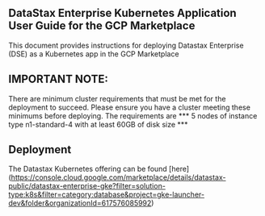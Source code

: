 ## DataStax Enterprise Kubernetes Application User Guide for the GCP Marketplace

This document provides instructions for deploying Datastax Enterprise (DSE) as a Kubernetes app in the GCP Marketplace

## IMPORTANT NOTE: 
There are minimum cluster requirements that must be met for the deployment to succeed. Please ensure you have a cluster meeting these minimums before deploying. The requirements are *** 5 nodes of instance type n1-standard-4 with at least 60GB of disk size ***

## Deployment
The Datastax Kubernetes offering can be found [here] (https://console.cloud.google.com/marketplace/details/datastax-public/datastax-enterprise-gke?filter=solution-type:k8s&filter=category:database&project=gke-launcher-dev&folder&organizationId=617576085992)



